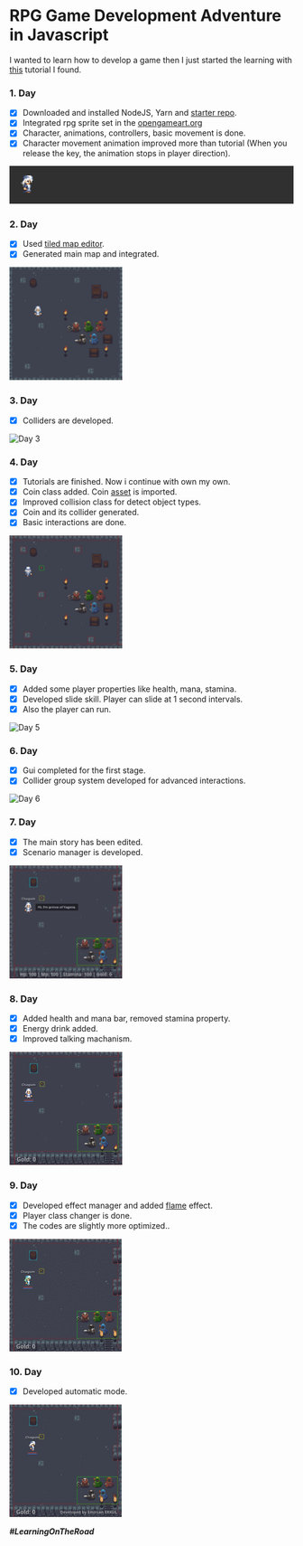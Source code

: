# RPG Game Development Adventure in Javascript

I wanted to learn how to develop a game then I just started the learning with [this](https://www.youtube.com/watch?v=5Iq0TcMdvBw) tutorial I found.


### 1. Day
 - [x] Downloaded and installed NodeJS, Yarn and [starter repo](https://github.com/dajack05/simple-dev-starter).
 - [x] Integrated rpg sprite set in the [opengameart.org](https://opengameart.org/content/antifareas-rpg-sprite-set-1-enlarged-w-transparent-background)
 - [x] Character, animations, controllers, basic movement is done.
 - [x] Character movement animation improved more than tutorial (When you release the key, the animation stops in player direction).

![Day 1](https://raw.githubusercontent.com/emircanerkul/rpg-game-development-adventure/master/gifs/day1.gif)

### 2. Day
 - [x] Used [tiled map editor](https://www.mapeditor.org/).
 - [x] Generated main map and integrated.

![Day 2](https://raw.githubusercontent.com/emircanerkul/rpg-game-development-adventure/master/gifs/day2.gif)

### 3. Day
 - [x] Colliders are developed.

![Day 3](https://raw.githubusercontent.com/emircanerkul/rpg-game-development-adventure/master/gifs/day3.gif)

### 4. Day
 - [x] Tutorials are finished. Now i continue with own my own.
 - [x] Coin class added. Coin [asset](https://opengameart.org/content/gold-treasure-icons-16x16) is imported.
 - [x] Improved collision class for detect object types.
 - [x] Coin and its collider generated.
 - [x] Basic interactions are done.

![Day 4](https://raw.githubusercontent.com/emircanerkul/rpg-game-development-adventure/master/gifs/day4.gif)

### 5. Day
 - [x] Added some player properties like health, mana, stamina.
 - [x] Developed slide skill. Player can slide at 1 second intervals.
 - [x] Also the player can run.

![Day 5](https://raw.githubusercontent.com/emircanerkul/rpg-game-development-adventure/master/gifs/day5.gif)

### 6. Day
 - [x] Gui completed for the first stage.
 - [x] Collider group system developed for advanced interactions.

![Day 6](https://raw.githubusercontent.com/emircanerkul/rpg-game-development-adventure/master/gifs/day6.gif)

### 7. Day
 - [x] The main story has been edited.
 - [x] Scenario manager is developed.

![Day 7](https://raw.githubusercontent.com/emircanerkul/rpg-game-development-adventure/master/gifs/day7.gif)

### 8. Day
 - [x] Added health and mana bar, removed stamina property.
 - [x] Energy drink added.
 - [x] Improved talking machanism.

![Day 8](https://raw.githubusercontent.com/emircanerkul/rpg-game-development-adventure/master/gifs/day8.gif)

### 9. Day
 - [x] Developed effect manager and added [flame](https://opengameart.org/content/animated-flame-texture) effect.
 - [x] Player class changer is done.
 - [x] The codes are slightly more optimized..

![Day 9](https://raw.githubusercontent.com/emircanerkul/rpg-game-development-adventure/master/gifs/day9.gif)

### 10. Day
 - [x] Developed automatic mode.

![Day 10](https://raw.githubusercontent.com/emircanerkul/rpg-game-development-adventure/master/gifs/day10.gif)

***#LearningOnTheRoad***
